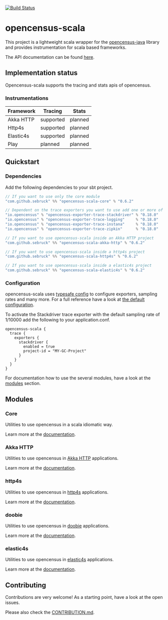 [![Build Status](https://travis-ci.org/census-ecosystem/opencensus-scala.svg?branch=master)](https://travis-ci.org/census-ecosystem/opencensus-scala)
# opencensus-scala
This project is a lightweight scala wrapper for the 
[opencensus-java](https://github.com/census-instrumentation/opencensus-java) library 
and provides instrumentation for scala based frameworks.

The API documentation can be found [here](https://census-ecosystem.github.io/opencensus-scala/api/).

## Implementation status

Opencensus-scala supports the tracing and stats apis of opencensus.

### Instrumentations
|Framework|Tracing    |Stats    |
|---------|-----------|---------|
|Akka HTTP|supported  |planned  |
|Http4s   |supported  |planned  |
|Elastic4s|supported  |planned  |
|Play     |planned    |planned  |


## Quickstart
### Dependencies
Add the following dependencies to your sbt project.

```scala
// If you want to use only the core module
"com.github.sebruck" %% "opencensus-scala-core" % "0.6.2" 

// Dependent on the trace exporters you want to use add one or more of the following
"io.opencensus" % "opencensus-exporter-trace-stackdriver" % "0.18.0"
"io.opencensus" % "opencensus-exporter-trace-logging"     % "0.18.0"
"io.opencensus" % "opencensus-exporter-trace-instana"     % "0.18.0"
"io.opencensus" % "opencensus-exporter-trace-zipkin"      % "0.18.0"

// If you want to use opencensus-scala inside an Akka HTTP project 
"com.github.sebruck" %% "opencensus-scala-akka-http" % "0.6.2" 

// If you want to use opencensus-scala inside a http4s project 
"com.github.sebruck" %% "opencensus-scala-http4s" % "0.6.2" 

// If you want to use opencensus-scala inside a elastic4s project 
"com.github.sebruck" %% "opencensus-scala-elastic4s" % "0.6.2" 
```

### Configuration
opencensus-scala uses [typesafe config](https://github.com/lightbend/config) to configure exporters,
sampling rates and many more. For a full reference have a look at 
[the default configuration](core/src/main/resources/reference.conf).

To activate the Stackdriver trace exporter with the default sampling rate of 1/10000 add the following 
to your application.conf.
```
opencensus-scala {
  trace {
    exporters {
      stackdriver {
        enabled = true 
        project-id = "MY-GC-Project"
      }
    }
  }
}
```

For documentation how to use the several modules, have a look at the [modules](#modules) section.

## Modules

### Core
Utilities to use opencensus in a scala idiomatic way.

Learn more at the [documentation](core/README.md).

### Akka HTTP
Utilities to use opencensus in [Akka HTTP](https://github.com/akka/akka-http) applications. 

Learn more at the [documentation](akka-http/README.md).

### http4s 
Utilities to use opencensus in [http4s](https://github.com/http4s/http4s) applications. 

Learn more at the [documentation](http4s/README.md).

### doobie 
Utilities to use opencensus in [doobie](https://github.com/tpolecat/doobie) applications. 

Learn more at the [documentation](doobie/README.md).

### elastic4s 
Utilities to use opencensus in [elastic4s](https://github.com/sksamuel/elastic4s) applications. 

Learn more at the [documentation](elastic4s/README.md).

## Contributing
Contributions are very welcome! As a starting point, have a look at the open issues. 

Please also check the [CONTRIBUTION.md](CONTRIBUTION.md).
